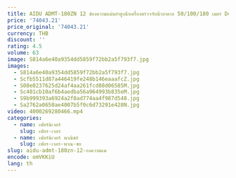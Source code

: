 ```yaml
---
title: AIDU ADMT-180ZN 12 ช่องความแม่นยําสูงน้ําเครื่องตรวจจับน้ําบาดาล 50/100/180 เมตร Deep Water Finder
price: '74043.21'
price_original: '74043.21'
currency: THB
discount: ''
rating: 4.5
volume: 63
image: S814a6e40a9354dd5859f72bb2a5f793f7.jpg
images:
  - S814a6e40a9354dd5859f72bb2a5f793f7.jpg
  - Scfb5511d87a446419fe248b146eaaafcZ.jpg
  - S08e0237625d24af4aa261fcd88d06585M.jpg
  - Sc401cb10af6b4aedba56a964993b835eM.jpg
  - S9b999393a6924a2f8ad774aa4f987d548.jpg
  - Sa2762a0650ae4007b5f0c6d73291e428N.jpg
video: 4000269280466.mp4
categories:
  - name: เฟอร์นิเจอร์
    slug: เฟอร-เจอร
  - name: เฟอร์นิเจอร์ พาณิชย์
    slug: เฟอร-เจอร-พาณ-ชย
slug: aidu-admt-180zn-12-องความแม
encode: omVKKiU
lang: th
---
```

  